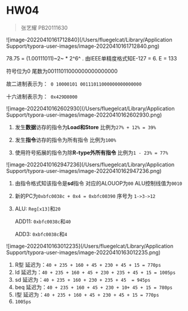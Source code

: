 # HW04

> 张艺耀 PB20111630

![image-20220410161712840](/Users/fluegelcat/Library/Application Support/typora-user-images/image-20220410161712840.png)

78.75 = (1.00111011)~2~ * 2^6^ . 由IEEE单精度格式知E-127 = 6. E = 133 

符号位为0 尾数为00111011000000000000000

故二进制表示为：` 0 10000101 00111011000000000000000`

十六进制表示为：` 0x429D8000` 

![image-20220410162602930](/Users/fluegelcat/Library/Application Support/typora-user-images/image-20220410162602930.png)

1. 发生**数据**访存的指令为**Load和Store** 比例为`27% + 12% = 39%`

2. 发生**指令**访存的指令为所有指令 比例为`100%`
3. 使用符号拓展的指令为除**R-type外所有指令** 比例为`1 - 23% = 77%`

![image-20220410162947236](/Users/fluegelcat/Library/Application Support/typora-user-images/image-20220410162947236.png)

1. 由指令格式知该指令是**sd**指令 对应的ALOUOP为`00` ALU控制线值为`0010`

2. 新的PC为`0xbfc0038c + 0x4 = 0xbfc00390` 序号为 `1->3->12`

3. ALU: `Reg[x13]`和`20`

   ADD11: `0xbfc0038c`和`40`

   ADD3: `0xbfc0038c`和`4`

![image-20220410163012235](/Users/fluegelcat/Library/Application Support/typora-user-images/image-20220410163012235.png)

1. R型 延迟为：`40 + 235 + 160 + 45 + 230 + 45 + 15 = 770ps`
2. ld 延迟为：`40 + 235 + 160 + 45 + 230 + 235 + 45 + 15 = 1005ps`
3. sd 延迟为：`40 + 235 + 160 + 230 + 235 + 45  = 945ps`
4. beq 延迟为：`40 + 235 + 160 + 45 + 230 + 10+ 45 + 15 = 780ps`
5. I型 延迟为：`40 + 235 + 160 + 45 + 230 + 45 + 15 = 770ps`
6. `1005ps`